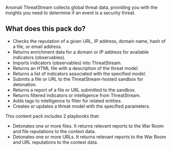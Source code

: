  Anomali ThreatStream collects global threat data, providing you with the insights you need to determine if an event is a security threat.

## What does this pack do?

- Checks the reputation of a given URL, IP address, domain name, hash of a file, or email address.
- Returns enrichment data for a domain or IP address for available indicators (observables).
- Imports indicators (observables) into ThreatStream.
- Returns an HTML file with a description of the threat model.
- Returns a list of indicators associated with the specified model.
- Submits a file or URL to the ThreatStream-hosted sandbox for detonation.
- Returns a report of a file or URL submitted to the sandbox.
- Returns filtered indicators or intelligence from ThreatStream.
- Adds tags to intelligence to filter for related entities.
- Creates or updates a threat model with the specified parameters.

This content pack includes 2 playbooks that:

- Detonates one or more files. It returns relevant reports to the War Room and file reputations to the context data.
- Detonates one or more URLs. It returns relevant reports to the War Room and URL reputations to the context data.
